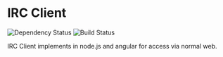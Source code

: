 IRC Client
==========
![Dependency Status](https://gemnasium.com/llun/irc.png) ![Build Status](https://travis-ci.org/llun/irc.png?branch=master)

IRC Client implements in node.js and angular for access via normal web.

